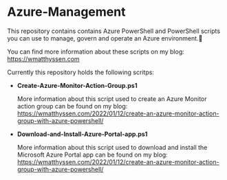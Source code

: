 # Azure-Management
This repository contains contains Azure PowerShell and PowerShell scripts you can use to manage, govern and operate an Azure environment.🚀

You can find more information about these scripts on my blog: https://wmatthyssen.com

Currently this repository holds the following scritps:

- **Create-Azure-Monitor-Action-Group.ps1**

  More information about this script used to create an Azure Monitor action group can be found on my blog: https://wmatthyssen.com/2022/01/12/create-an-azure-monitor-action-group-with-azure-powershell/
  
- **Download-and-Install-Azure-Portal-app.ps1**

  More information about this script used to download and install the Microsoft Azure Portal app can be found on my blog: https://wmatthyssen.com/2022/01/12/create-an-azure-monitor-action-group-with-azure-powershell/


